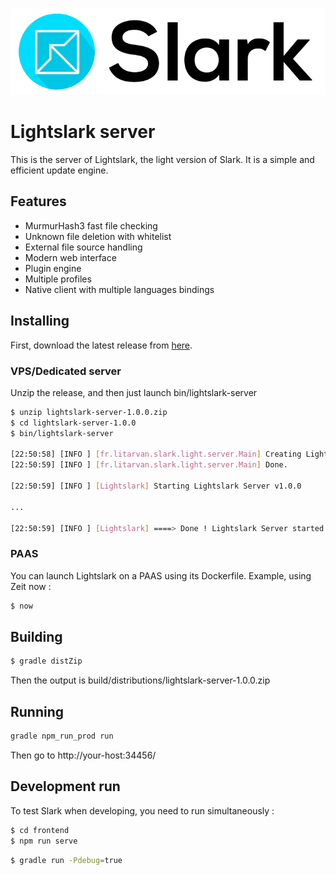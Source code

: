![Slark logo](logo.png)

# Lightslark server

This is the server of Lightslark, the light version of Slark. It is a simple and efficient update engine.

## Features

 * MurmurHash3 fast file checking
 * Unknown file deletion with whitelist
 * External file source handling
 * Modern web interface
 * Plugin engine
 * Multiple profiles
 * Native client with multiple languages bindings
 
## Installing

First, download the latest release from [here](https://github.com/slark-update/lightslark-server/releases).

### VPS/Dedicated server

Unzip the release, and then just launch bin/lightslark-server

```bash
$ unzip lightslark-server-1.0.0.zip
$ cd lightslark-server-1.0.0
$ bin/lightslark-server

[22:50:58] [INFO ] [fr.litarvan.slark.light.server.Main] Creating Lightslark...
[22:50:59] [INFO ] [fr.litarvan.slark.light.server.Main] Done.

[22:50:59] [INFO ] [Lightslark] Starting Lightslark Server v1.0.0

...

[22:50:59] [INFO ] [Lightslark] ====> Done ! Lightslark Server started on 0.0.0.0/0.0.0.0:34456
```

### PAAS

You can launch Lightslark on a PAAS using its Dockerfile. Example, using Zeit now :

```bash
$ now
```

## Building

```bash
$ gradle distZip
```

Then the output is build/distributions/lightslark-server-1.0.0.zip

## Running

```bash
gradle npm_run_prod run
```

Then go to http://your-host:34456/

## Development run

To test Slark when developing, you need to run simultaneously :

```bash
$ cd frontend
$ npm run serve
```

```bash
$ gradle run -Pdebug=true
```
